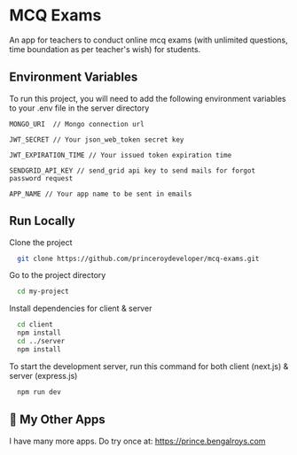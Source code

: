 
# MCQ Exams

An app for teachers to conduct online mcq exams (with unlimited questions, time boundation as per teacher's wish) for students.


## Environment Variables

To run this project, you will need to add the following environment variables to your .env file in the server directory

`MONGO_URI  // Mongo connection url`

`JWT_SECRET // Your json_web_token secret key`

`JWT_EXPIRATION_TIME // Your issued token expiration time`

`SENDGRID_API_KEY // send_grid api key to send mails for forgot password request`

`APP_NAME // Your app name to be sent in emails`


## Run Locally

Clone the project

```bash
  git clone https://github.com/princeroydeveloper/mcq-exams.git
```

Go to the project directory

```bash
  cd my-project
```

Install dependencies for client & server

```bash
  cd client
  npm install
  cd ../server
  npm install
```

To start the development server, run this command for both client (next.js) & server (express.js)

```bash
  npm run dev
```

## 🚀 My Other Apps
I have many more apps. Do try once at: https://prince.bengalroys.com

